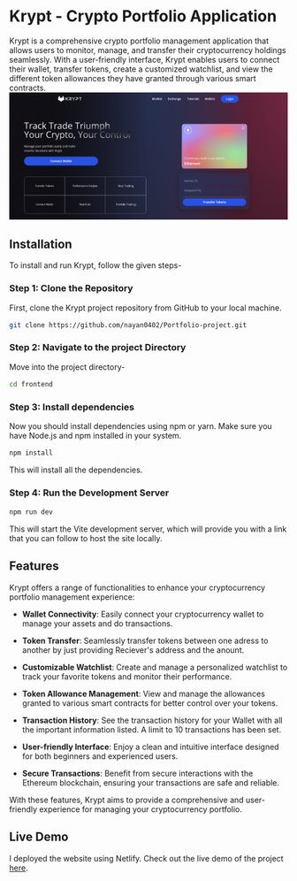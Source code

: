 
# Krypt - Crypto Portfolio Application

Krypt is a comprehensive crypto portfolio management application that allows users to monitor, manage, and transfer their cryptocurrency holdings seamlessly. With a user-friendly interface, Krypt enables users to connect their wallet, transfer tokens, create a customized watchlist, and view the different token allowances they have granted through various smart contracts.
![Alt text](website_screenshot.png)

## Installation

To install and run Krypt, follow the given steps-

### Step 1: Clone the Repository
First, clone the Krypt project repository from GitHub to your local machine.
```bash
git clone https://github.com/nayan0402/Portfolio-project.git
```
### Step 2: Navigate to the project Directory
Move into the project directory-
```bash
cd frontend
```

### Step 3: Install dependencies
Now you should install dependencies using npm or yarn. Make sure you have Node.js and npm installed in your system.  
``` bash 
npm install
```
This will install all the dependencies.

### Step 4: Run the Development Server
```bash
npm run dev 
```
This will start the Vite development server, which will provide you with a link that you can follow to host the site locally.
  

## Features

Krypt offers a range of functionalities to enhance your cryptocurrency portfolio management experience:

- **Wallet Connectivity**: Easily connect your cryptocurrency wallet to manage your assets and do transactions.

- **Token Transfer**: Seamlessly transfer tokens between one adress to another by just providing Reciever's address and the anount.

- **Customizable Watchlist**: Create and manage a personalized watchlist to track your favorite tokens and monitor their performance.

- **Token Allowance Management**: View and manage the allowances granted to various smart contracts for better control over your tokens.
  
- **Transaction History**: See the transaction history for your Wallet with all the important information listed. A limit to 10 transactions has been set.

- **User-friendly Interface**: Enjoy a clean and intuitive interface designed for both beginners and experienced users.

- **Secure Transactions**: Benefit from secure interactions with the Ethereum blockchain, ensuring your transactions are safe and reliable.

With these features, Krypt aims to provide a comprehensive and user-friendly experience for managing your cryptocurrency portfolio.

## Live Demo
I deployed the website using Netlify. Check out the live demo of the project [here](https://66edab7d22edb7280bad7bf7--superb-blini-4685c8.netlify.app/).

